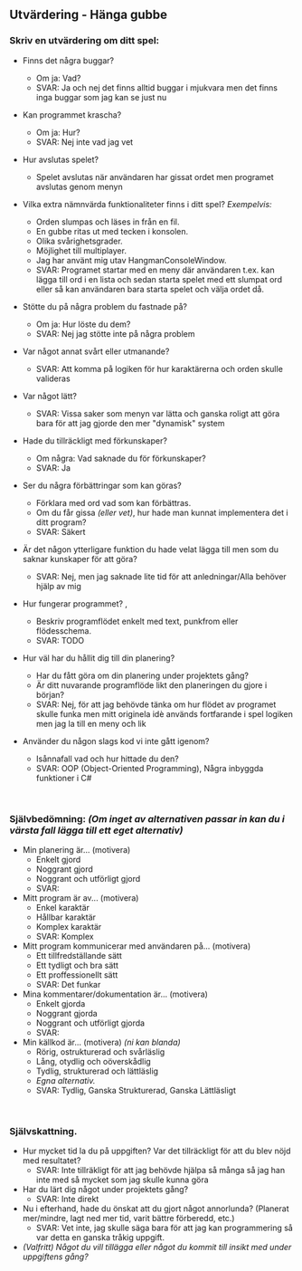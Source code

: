 ﻿## Utvärdering - Hänga gubbe

### Skriv en utvärdering om ditt spel:
* Finns det några buggar? 
  * Om ja: Vad?
  * SVAR: Ja och nej det finns alltid buggar i mjukvara men det finns inga buggar som jag kan se just nu
* Kan programmet krascha?
  * Om ja: Hur?
  * SVAR: Nej inte vad jag vet
* Hur avslutas spelet?
  * Spelet avslutas när användaren har gissat ordet men programet avslutas genom menyn
* Vilka extra nämnvärda funktionaliteter finns i ditt spel? *Exempelvis:*
  * Orden slumpas och läses in från en fil.
  * En gubbe ritas ut med tecken i konsolen.
  * Olika svårighetsgrader.
  * Möjlighet till multiplayer.
  * Jag har använt mig utav HangmanConsoleWindow.
  * SVAR: Programet startar med en meny där användaren t.ex. kan lägga till ord i en lista och sedan starta spelet med ett slumpat ord eller så kan användaren bara starta spelet och välja ordet då. 
* Stötte du på några problem du fastnade på? 
  * Om ja: Hur löste du dem?
  * SVAR: Nej jag stötte inte på några problem
* Var något annat svårt eller utmanande? 
  * SVAR: Att komma på logiken för hur karaktärerna och orden skulle valideras 
* Var något lätt?
  * SVAR: Vissa saker som menyn var lätta och ganska roligt att göra bara för att jag gjorde den mer "dynamisk" system

* Hade du tillräckligt med förkunskaper? 
  * Om några: Vad saknade du för förkunskaper?
  * SVAR: Ja
* Ser du några förbättringar som kan göras? 
  * Förklara med ord vad som kan förbättras.
  * Om du får gissa *(eller vet)*, hur hade man kunnat implementera det i ditt program?
  * SVAR: Säkert
* Är det någon ytterligare funktion du hade velat lägga till men som du saknar kunskaper för att göra?
  * SVAR: Nej, men jag saknade lite tid för att anledningar/Alla behöver hjälp av mig
* Hur fungerar programmet? ,
  * Beskriv programflödet enkelt med text, punkfrom eller flödesschema.
  * SVAR: TODO
* Hur väl har du hållit dig till din planering?
  * Har du fått göra om din planering under projektets gång?
  * Är ditt nuvarande programflöde likt den planeringen du gjore i början?
  * SVAR: Nej, för att jag behövde tänka om hur flödet av programet skulle funka men mitt originela idè används fortfarande i spel logiken men jag la till en meny och lik
* Använder du någon slags kod vi inte gått igenom? 
  * Isånnafall vad och hur hittade du den?
  * SVAR: OOP (Object-Oriented Programming), Några inbyggda funktioner i C#


<br>

### Självbedömning: *(Om inget av alternativen passar in kan du i värsta fall lägga till ett eget alternativ)*
  * Min planering är... (motivera)
      * Enkelt gjord
      * Noggrant gjord
      * Noggrant och utförligt gjord
      * SVAR: 
  * Mitt program är av... (motivera)
      * Enkel karaktär
      * Hållbar karaktär
      * Komplex karaktär
      * SVAR: Komplex
   * Mitt program kommunicerar med användaren på... (motivera)
      * Ett tillfredställande sätt
      * Ett tydligt och bra sätt
      * Ett proffessionellt sätt
      * SVAR: Det funkar
   * Mina kommentarer/dokumentation är... (motivera)
      * Enkelt gjorda
      * Noggrant gjorda
      * Noggrant och utförligt gjorda
      * SVAR: 
   * Min källkod är... (motivera) *(ni kan blanda)*
      * Rörig, ostrukturerad och svårläslig
      * Lång, otydlig och oöverskådlig
      * Tydlig, strukturerad och lättläslig
      * *Egna alternativ.*
      * SVAR: Tydlig, Ganska Strukturerad, Ganska Lättläsligt

<br>

### Självskattning.
  * Hur mycket tid la du på uppgiften? Var det tillräckligt för att du blev nöjd med resultatet?
    * SVAR: Inte tillräkligt för att jag behövde hjälpa så många så jag han inte med så mycket som jag skulle kunna göra
  * Har du lärt dig något under projektets gång?
    * SVAR: Inte direkt
  * Nu i efterhand, hade du önskat att du gjort något annorlunda? (Planerat mer/mindre, lagt ned mer tid, varit bättre förberedd, etc.)
    * SVAR: Vet inte, jag skulle säga bara för att jag kan programmering så var detta en ganska tråkig uppgift.
  * *(Valfritt) Något du vill tillägga eller något du kommit till insikt med under uppgiftens gång?*
